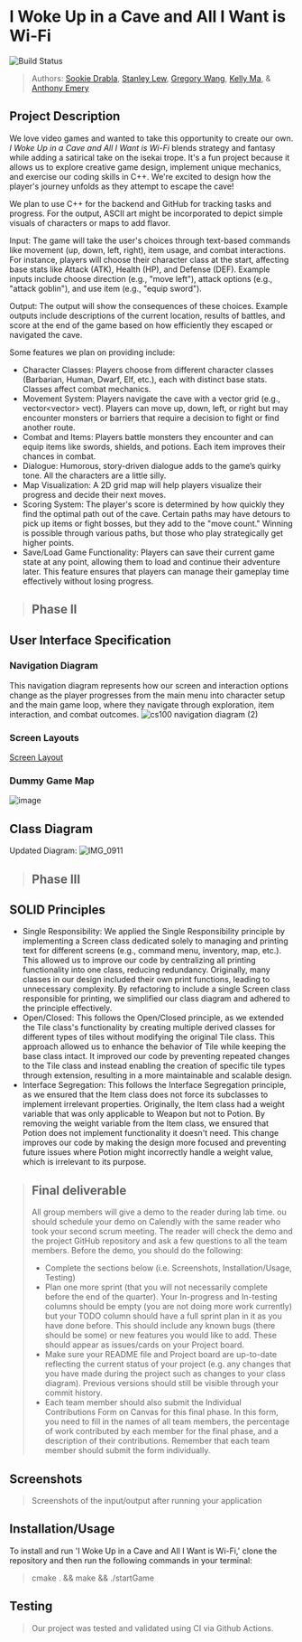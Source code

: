 # I Woke Up in a Cave and All I Want is Wi-Fi 
![Build Status](https://github.com/cs100/final-project-pinkie-pie/actions/workflows/main.yml/badge.svg)
 > Authors: [Sookie Drabla](https://github.com/sdrabla), [Stanley Lew](https://github.com/stanleylew5), [Gregory Wang](https://github.com/rowletribombee), [Kelly Ma](https://github.com/kellyma073), & [Anthony Emery](https://github.com/antodough)

## Project Description

We love video games and wanted to take this opportunity to create our own. *I Woke Up in a Cave and All I Want is Wi-Fi* blends strategy and fantasy while adding a satirical take on the isekai trope. It's a fun project because it allows us to explore creative game design, implement unique mechanics, and exercise our coding skills in C++. We're excited to design how the player's journey unfolds as they attempt to escape the cave!

We plan to use C++ for the backend and GitHub for tracking tasks and progress. For the output, ASCII art might be incorporated to depict simple visuals of characters or maps to add flavor.

Input: The game will take the user's choices through text-based commands like movement (up, down, left, right), item usage, and combat interactions. For instance, players will choose their character class at the start, affecting base stats like Attack (ATK), Health (HP), and Defense (DEF). Example inputs include choose direction (e.g., "move left"), attack options (e.g., "attack goblin"), and use item (e.g., "equip sword").

Output: The output will show the consequences of these choices. Example outputs include descriptions of the current location, results of battles, and score at the end of the game based on how efficiently they escaped or navigated the cave.

Some features we plan on providing include:
* Character Classes: Players choose from different character classes (Barbarian, Human, Dwarf, Elf, etc.), each with distinct base stats. Classes affect combat mechanics.
* Movement System: Players navigate the cave with a vector grid (e.g., vector<vector<int>> vect). Players can move up, down, left, or right but may encounter monsters or barriers that require a decision to fight or find another route.
* Combat and Items: Players battle monsters they encounter and can equip items like swords, shields, and potions. Each item improves their chances in combat.
* Dialogue: Humorous, story-driven dialogue adds to the game’s quirky tone. All the characters are a little silly.
* Map Visualization: A 2D grid map will help players visualize their progress and decide their next moves.
* Scoring System: The player's score is determined by how quickly they find the optimal path out of the cave. Certain paths may have detours to pick up items or fight bosses, but they add to the "move count." Winning is possible through various paths, but those who play strategically get higher points.
* Save/Load Game Functionality: Players can save their current game state at any point, allowing them to load and continue their adventure later. This feature ensures that players can manage their gameplay time effectively without losing progress.

 > ## Phase II

## User Interface Specification

### Navigation Diagram
This navigation diagram represents how our screen and interaction options change as the player progresses from the main menu into character setup and the main game loop, where they navigate through exploration, item interaction, and combat outcomes.
![cs100 navigation diagram (2)](https://github.com/user-attachments/assets/58192b4b-4c31-442f-8fa5-0af64640418f)

### Screen Layouts
[Screen Layout](https://docs.google.com/document/d/1VOla1fuHbr2JOMuvnhqX7As1DWS0icjsOhyZanJbCrs/edit?usp=sharing)

### Dummy Game Map
![image](https://github.com/user-attachments/assets/aaaf8e3f-1447-4c96-9c33-b07e5e4f94ff)

## Class Diagram
Updated Diagram: 
![IMG_0911](https://github.com/user-attachments/assets/8fe3c68b-a37a-4fb3-9ed2-9086d857fae6)

 > ## Phase III
## SOLID Principles
* Single Responsibility: We applied the Single Responsibility principle by implementing a Screen class dedicated solely to managing and printing text for different screens (e.g., command menu, inventory, map, etc.). This allowed us to improve our code by centralizing all printing functionality into one class, reducing redundancy. Originally, many classes in our design included their own print functions, leading to unnecessary complexity. By refactoring to include a single Screen class responsible for printing, we simplified our class diagram and adhered to the principle effectively.
* Open/Closed: This follows the Open/Closed principle, as we extended the Tile class's functionality by creating multiple derived classes for different types of tiles without modifying the original Tile class. This approach allowed us to enhance the behavior of Tile while keeping the base class intact. It improved our code by preventing repeated changes to the Tile class and instead enabling the creation of specific tile types through extension, resulting in a more maintainable and scalable design.
* Interface Segregation: This follows the Interface Segregation principle, as we ensured that the Item class does not force its subclasses to implement irrelevant properties. Originally, the Item class had a weight variable that was only applicable to Weapon but not to Potion. By removing the weight variable from the Item class, we ensured that Potion does not implement functionality it doesn't need. This change improves our code by making the design more focused and preventing future issues where Potion might incorrectly handle a weight value, which is irrelevant to its purpose.
 
 > ## Final deliverable
 > All group members will give a demo to the reader during lab time. ou should schedule your demo on Calendly with the same reader who took your second scrum meeting. The reader will check the demo and the project GitHub repository and ask a few questions to all the team members. 
 > Before the demo, you should do the following:
 > * Complete the sections below (i.e. Screenshots, Installation/Usage, Testing)
 > * Plan one more sprint (that you will not necessarily complete before the end of the quarter). Your In-progress and In-testing columns should be empty (you are not doing more work currently) but your TODO column should have a full sprint plan in it as you have done before. This should include any known bugs (there should be some) or new features you would like to add. These should appear as issues/cards on your Project board.
 > * Make sure your README file and Project board are up-to-date reflecting the current status of your project (e.g. any changes that you have made during the project such as changes to your class diagram). Previous versions should still be visible through your commit history.
>  * Each team member should also submit the Individual Contributions Form on Canvas for this final phase. In this form, you need to fill in the names of all team members, the percentage of work contributed by each member for the final phase, and a description of their contributions. Remember that each team member should submit the form individually.
 
 ## Screenshots
 > Screenshots of the input/output after running your application
 ## Installation/Usage
 To install and run 'I Woke Up in a Cave and All I Want is Wi-Fi,' clone the repository and then run the following commands in your terminal:
 > cmake . && make && ./startGame

 ## Testing
 > Our project was tested and validated using CI via Github Actions. 
 
